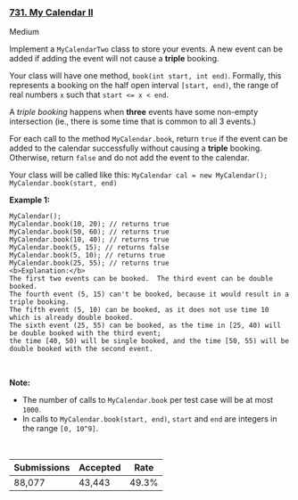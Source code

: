 ### [731. My Calendar II](https://leetcode.com/problems/my-calendar-ii/)

Medium

Implement a `` MyCalendarTwo `` class to store your events. A new event can be added if adding the event will not cause a __triple__ booking.

Your class will have one method, `` book(int start, int end) ``. Formally, this represents a booking on the half open interval `` [start, end) ``, the range of real numbers `` x `` such that `` start <= x < end ``.

A _triple booking_ happens when __three__ events have some non-empty intersection (ie., there is some time that is common to all 3 events.)

For each call to the method `` MyCalendar.book ``, return `` true `` if the event can be added to the calendar successfully without causing a __triple__ booking. Otherwise, return `` false `` and do not add the event to the calendar.


Your class will be called like this: `` MyCalendar cal = new MyCalendar(); `` `` MyCalendar.book(start, end) ``

__Example 1:__

```
MyCalendar();
MyCalendar.book(10, 20); // returns true
MyCalendar.book(50, 60); // returns true
MyCalendar.book(10, 40); // returns true
MyCalendar.book(5, 15); // returns false
MyCalendar.book(5, 10); // returns true
MyCalendar.book(25, 55); // returns true
<b>Explanation:</b> 
The first two events can be booked.  The third event can be double booked.
The fourth event (5, 15) can't be booked, because it would result in a triple booking.
The fifth event (5, 10) can be booked, as it does not use time 10 which is already double booked.
The sixth event (25, 55) can be booked, as the time in [25, 40) will be double booked with the third event;
the time [40, 50) will be single booked, and the time [50, 55) will be double booked with the second event.
```

 

__Note:__

*   The number of calls to `` MyCalendar.book `` per test case will be at most `` 1000 ``.
*   In calls to `` MyCalendar.book(start, end) ``, `` start `` and `` end `` are integers in the range `` [0, 10^9] ``.

 

| Submissions    | Accepted     | Rate   |
| -------------- | ------------ | ------ |
| 88,077 | 43,443 | 49.3% |